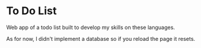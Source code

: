 # To Do List
Web app of a todo list built to develop my skills on these languages.

As for now, I didn't implement a database so if you reload the page it resets.

